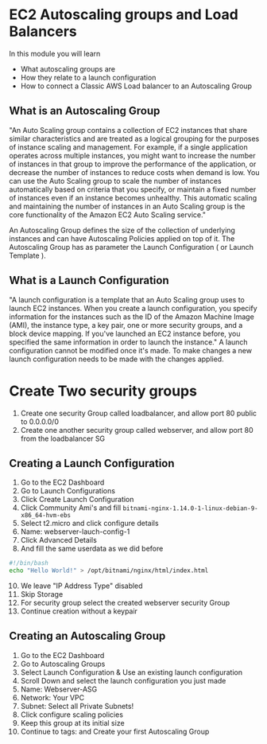 # EC2 Autoscaling groups and Load Balancers

In this module you will learn
* What autoscaling groups are
* How they relate to a launch configuration
* How to connect a Classic AWS Load balancer to an Autoscaling Group


## What is an Autoscaling Group


"An Auto Scaling group contains a collection of EC2 instances that share similar characteristics and are treated as a logical grouping for the purposes of instance scaling and management. For example, if a single application operates across multiple instances, you might want to increase the number of instances in that group to improve the performance of the application, or decrease the number of instances to reduce costs when demand is low. You can use the Auto Scaling group to scale the number of instances automatically based on criteria that you specify, or maintain a fixed number of instances even if an instance becomes unhealthy. This automatic scaling and maintaining the number of instances in an Auto Scaling group is the core functionality of the Amazon EC2 Auto Scaling service."

An Autoscaling Group defines the size of the collection of underlying instances and can have Autoscaling Policies applied on top of it. The Autoscaling Group has as parameter the Launch Configuration ( or Launch Template ).


## What is a Launch Configuration

"A launch configuration is a template that an Auto Scaling group uses to launch EC2 instances. When you create a launch configuration, you specify information for the instances such as the ID of the Amazon Machine Image (AMI), the instance type, a key pair, one or more security groups, and a block device mapping. If you've launched an EC2 instance before, you specified the same information in order to launch the instance."
A launch configuration cannot be modified once it's made. To make changes a new launch configuration needs to be made with the changes applied.


# Create Two security groups
1. Create one security Group called loadbalancer, and allow port 80 public to 0.0.0.0/0
2. Create one another security group called webserver, and allow port 80 from the loadbalancer SG

## Creating a Launch Configuration
1. Go to the EC2 Dashboard
2. Go to Launch Configurations
3. Click Create Launch Configuration
4. Click Community Ami's and fill  `bitnami-nginx-1.14.0-1-linux-debian-9-x86_64-hvm-ebs`
5. Select t2.micro and click configure details
6. Name: webserver-lauch-config-1
7. Click Advanced Details
9. And fill the same userdata as we did before
```bash
#!/bin/bash
echo "Hello World!" > /opt/bitnami/nginx/html/index.html
```
10. We leave "IP Address Type" disabled
11. Skip Storage
12. For security group select the created webserver security Group
13. Continue creation without a keypair

## Creating an Autoscaling Group
1. Go to the EC2 Dashboard
2. Go to Autoscaling Groups
3. Select Launch Configuration & Use an existing launch configuration
4. Scroll Down and select the launch configuration you just made
5. Name: Webserver-ASG
6. Network: Your VPC
7. Subnet: Select all Private Subnets!
8. Click configure scaling policies
9. Keep this group at its initial size
10. Continue to tags: and Create your first Autoscaling Group

